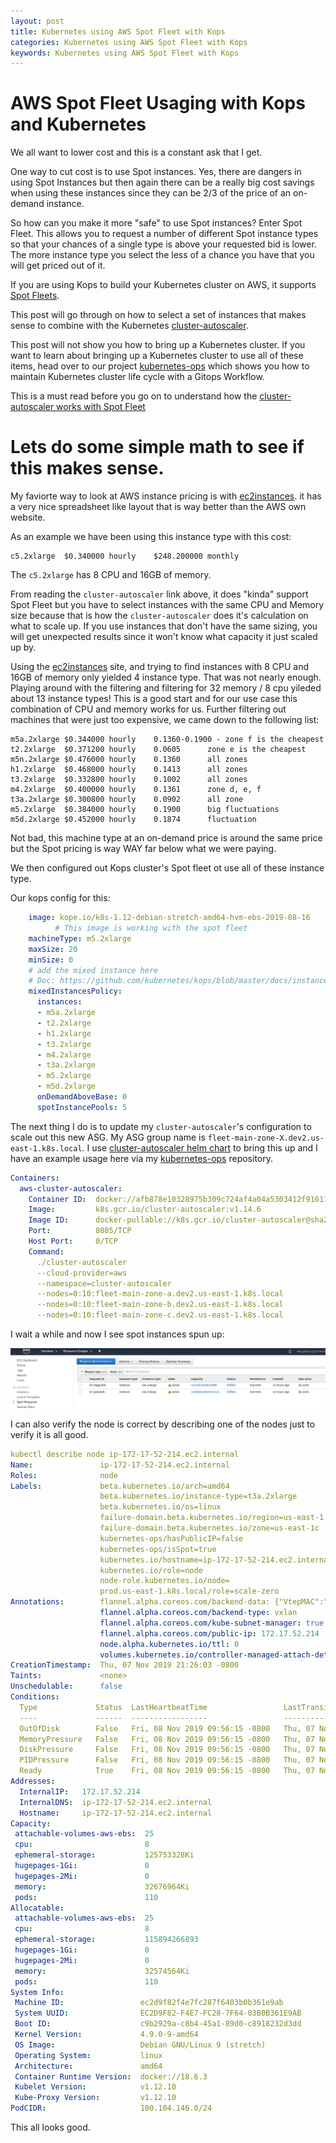 ```yaml
---
layout: post
title: Kubernetes using AWS Spot Fleet with Kops
categories: Kubernetes using AWS Spot Fleet with Kops
keywords: Kubernetes using AWS Spot Fleet with Kops
---
```


# AWS Spot Fleet Usaging with Kops and Kubernetes

We all want to lower cost and this is a constant ask that I get.

One way to cut cost is to use Spot instances.  Yes, there are dangers in using Spot Instances but
then again there can be a really big cost savings when using these instances since they
can be 2/3 of the price of an on-demand instance.

So how can you make it more "safe" to use Spot instances?  Enter Spot Fleet.  This
allows you to request a number of different Spot instance types so that your chances
of a single type is above your requested bid is lower.  The more instance type you
select the less of a chance you have that you will get priced out of it.

If you are using Kops to build your Kubernetes cluster on AWS, it supports [Spot Fleets](https://github.com/kubernetes/kops/blob/master/docs/instance_groups.md#creating-a-instance-group-of-mixed-instances-types-aws-only).

This post will go through on how to select a set of instances that makes sense to 
combine with the Kubernetes [cluster-autoscaler](https://github.com/kubernetes/autoscaler).

This post will not show you how to bring up a Kubernetes cluster.  If you want to learn about bringing up a Kubernetes cluster
to use all of these items, head over to our project [kubernetes-ops](https://github.com/ManagedKube/kubernetes-ops) which
shows you how to maintain Kubernetes cluster life cycle with a Gitops Workflow.

This is a must read before you go on to understand how the [cluster-autoscaler works with
Spot Fleet](https://github.com/kubernetes/autoscaler/tree/master/cluster-autoscaler/cloudprovider/aws#using-autoscalinggroup-mixedinstancespolicy)

# Lets do some simple math to see if this makes sense.  

My faviorte way to look at AWS instance pricing is with [ec2instances](https://www.ec2instances.info/).  it has a very
nice spreadsheet like layout that is way better than the AWS own website.

As an example we have been using this instance type with this cost:
```
c5.2xlarge	$0.340000 hourly	$248.200000 monthly
```

The `c5.2xlarge` has 8 CPU and 16GB of memory.

From reading the `cluster-autoscaler` link above, it does "kinda" support Spot Fleet but you have to select
instances with the same CPU and Memory size because that is how the `cluster-autoscaler` does it's calculation
on what to scale up.  If you use instances that don't have the same sizing, you will get unexpected results since
it won't know what capacity it just scaled up by.

Using the [ec2instances](https://www.ec2instances.info/) site, and trying to find instances with 8 CPU and
16GB of memory only yielded 4 instance type.  That was not nearly enough.  Playing around with the filtering
and filtering for 32 memory / 8 cpu yileded about 13 instance types!  This is a good start and for our use
case this combination of CPU and memory works for us.  Further filtering out machines that were just too
expensive, we came down to the following list:

```
m5a.2xlarge	$0.344000 hourly	0.1360-0.1900 - zone f is the cheapest
t2.2xlarge	$0.371200 hourly	0.0605		zone e is the cheapest
m5n.2xlarge	$0.476000 hourly	0.1360		all zones
h1.2xlarge	$0.468000 hourly	0.1413		all zones
t3.2xlarge	$0.332800 hourly	0.1002		all zones
m4.2xlarge	$0.400000 hourly	0.1361		zone d, e, f
t3a.2xlarge	$0.300800 hourly	0.0902		all zone
m5.2xlarge	$0.384000 hourly	0.1900		big fluctuations
m5d.2xlarge	$0.452000 hourly	0.1874		fluctuation
```

Not bad, this machine type at an on-demand price is around the same price but the Spot pricing is way WAY
far below what we were paying.

We then configured out Kops cluster's Spot fleet ot use all of these instance type.

Our kops config for this:

```yaml
    image: kope.io/k8s-1.12-debian-stretch-amd64-hvm-ebs-2019-08-16
          # This image is working with the spot fleet
    machineType: m5.2xlarge
    maxSize: 20
    minSize: 0
    # add the mixed instance here
    # Doc: https://github.com/kubernetes/kops/blob/master/docs/instance_groups.md#creating-a-instance-group-of-mixed-instances-types-aws-only
    mixedInstancesPolicy:
      instances:
      - m5a.2xlarge
      - t2.2xlarge
      - h1.2xlarge
      - t3.2xlarge
      - m4.2xlarge
      - t3a.2xlarge
      - m5.2xlarge
      - m5d.2xlarge
      onDemandAboveBase: 0
      spotInstancePools: 5
```

The next thing I do is to update my `cluster-autoscaler`'s configuration to scale out this new ASG.  My ASG group name
is `fleet-main-zone-X.dev2.us-east-1.k8s.local`.  I use [cluster-autoscaler helm chart](https://github.com/helm/charts/tree/master/stable/cluster-autoscaler)
to bring this up and I have an example usage here via my [kubernetes-ops](https://github.com/ManagedKube/kubernetes-ops/tree/master/kubernetes/helm/cluster-autoscaler) repository.

```yaml
Containers:
  aws-cluster-autoscaler:
    Container ID:  docker://afb878e10328975b309c724af4a04a5303412f916116abc5d292addc559d1683
    Image:         k8s.gcr.io/cluster-autoscaler:v1.14.6
    Image ID:      docker-pullable://k8s.gcr.io/cluster-autoscaler@sha256:e566a369b14648f257e25cae9bf4b6bea8af7fca47a8b7737fd91ea4934b35fa
    Port:          8085/TCP
    Host Port:     0/TCP
    Command:
      ./cluster-autoscaler
      --cloud-provider=aws
      --namespace=cluster-autoscaler
      --nodes=0:10:fleet-main-zone-a.dev2.us-east-1.k8s.local
      --nodes=0:10:fleet-main-zone-b.dev2.us-east-1.k8s.local
      --nodes=0:10:fleet-main-zone-c.dev2.us-east-1.k8s.local
```

I wait a while and now I see spot instances spun up:

![aws spot fleet instances](/assets/blog/images/spot-fleet-instances-1.png)

I can also verify the node is correct by describing one of the nodes just to verify it is all good.

```yaml
kubectl describe node ip-172-17-52-214.ec2.internal                                              
Name:               ip-172-17-52-214.ec2.internal
Roles:              node
Labels:             beta.kubernetes.io/arch=amd64
                    beta.kubernetes.io/instance-type=t3a.2xlarge
                    beta.kubernetes.io/os=linux
                    failure-domain.beta.kubernetes.io/region=us-east-1
                    failure-domain.beta.kubernetes.io/zone=us-east-1c
                    kubernetes-ops/hasPublicIP=false
                    kubernetes-ops/isSpot=true                                          
                    kubernetes.io/hostname=ip-172-17-52-214.ec2.internal
                    kubernetes.io/role=node
                    node-role.kubernetes.io/node=
                    prod.us-east-1.k8s.local/role=scale-zero
Annotations:        flannel.alpha.coreos.com/backend-data: {"VtepMAC":"4e:f4:02:72:2f:32"}
                    flannel.alpha.coreos.com/backend-type: vxlan
                    flannel.alpha.coreos.com/kube-subnet-manager: true
                    flannel.alpha.coreos.com/public-ip: 172.17.52.214
                    node.alpha.kubernetes.io/ttl: 0
                    volumes.kubernetes.io/controller-managed-attach-detach: true
CreationTimestamp:  Thu, 07 Nov 2019 21:26:03 -0800
Taints:             <none>
Unschedulable:      false
Conditions:
  Type             Status  LastHeartbeatTime                 LastTransitionTime                Reason                       Message
  ----             ------  -----------------                 ------------------                ------                       -------
  OutOfDisk        False   Fri, 08 Nov 2019 09:56:15 -0800   Thu, 07 Nov 2019 21:26:03 -0800   KubeletHasSufficientDisk     kubelet has sufficient disk space available
  MemoryPressure   False   Fri, 08 Nov 2019 09:56:15 -0800   Thu, 07 Nov 2019 21:26:03 -0800   KubeletHasSufficientMemory   kubelet has sufficient memory available
  DiskPressure     False   Fri, 08 Nov 2019 09:56:15 -0800   Thu, 07 Nov 2019 21:26:03 -0800   KubeletHasNoDiskPressure     kubelet has no disk pressure
  PIDPressure      False   Fri, 08 Nov 2019 09:56:15 -0800   Thu, 07 Nov 2019 21:26:03 -0800   KubeletHasSufficientPID      kubelet has sufficient PID available
  Ready            True    Fri, 08 Nov 2019 09:56:15 -0800   Thu, 07 Nov 2019 21:26:23 -0800   KubeletReady                 kubelet is posting ready status
Addresses:
  InternalIP:   172.17.52.214
  InternalDNS:  ip-172-17-52-214.ec2.internal
  Hostname:     ip-172-17-52-214.ec2.internal
Capacity:
 attachable-volumes-aws-ebs:  25
 cpu:                         8
 ephemeral-storage:           125753328Ki
 hugepages-1Gi:               0
 hugepages-2Mi:               0
 memory:                      32676964Ki
 pods:                        110
Allocatable:
 attachable-volumes-aws-ebs:  25
 cpu:                         8
 ephemeral-storage:           115894266893
 hugepages-1Gi:               0
 hugepages-2Mi:               0
 memory:                      32574564Ki
 pods:                        110
System Info:
 Machine ID:                 ec2d9f82f4e7fc287f6403b0b361e9ab
 System UUID:                EC2D9F82-F4E7-FC28-7F64-03B0B361E9AB
 Boot ID:                    c9b2929a-c8b4-45a1-89d0-c8918232d3dd
 Kernel Version:             4.9.0-9-amd64
 OS Image:                   Debian GNU/Linux 9 (stretch)
 Operating System:           linux
 Architecture:               amd64
 Container Runtime Version:  docker://18.6.3
 Kubelet Version:            v1.12.10
 Kube-Proxy Version:         v1.12.10
PodCIDR:                     100.104.146.0/24
```

This all looks good.